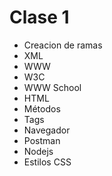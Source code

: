 # Clase 1
*  Creacion de ramas
*  XML
*  WWW
*  W3C
*  WWW School  
*  HTML
*  Métodos
*  Tags
*  Navegador
*  Postman
*  Nodejs
*  Estilos CSS



